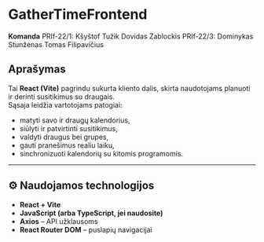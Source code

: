 # GatherTimeFrontend

**Komanda**
PRIf-22/1:
Kšyštof Tužik
Dovidas Zablockis
PRIf-22/3:
Dominykas Stunžėnas
Tomas Filipavičius

## Aprašymas
Tai **React (Vite)** pagrindu sukurta kliento dalis, skirta naudotojams planuoti ir derinti susitikimus su draugais.  
Sąsaja leidžia vartotojams patogiai:
- matyti savo ir draugų kalendorius,
- siūlyti ir patvirtinti susitikimus,
- valdyti draugus bei grupes,
- gauti pranešimus realiu laiku,
- sinchronizuoti kalendorių su kitomis programomis.

---

## ⚙️ Naudojamos technologijos
- **React + Vite**
- **JavaScript (arba TypeScript, jei naudosite)**
- **Axios** – API užklausoms
- **React Router DOM** – puslapių navigacijai
